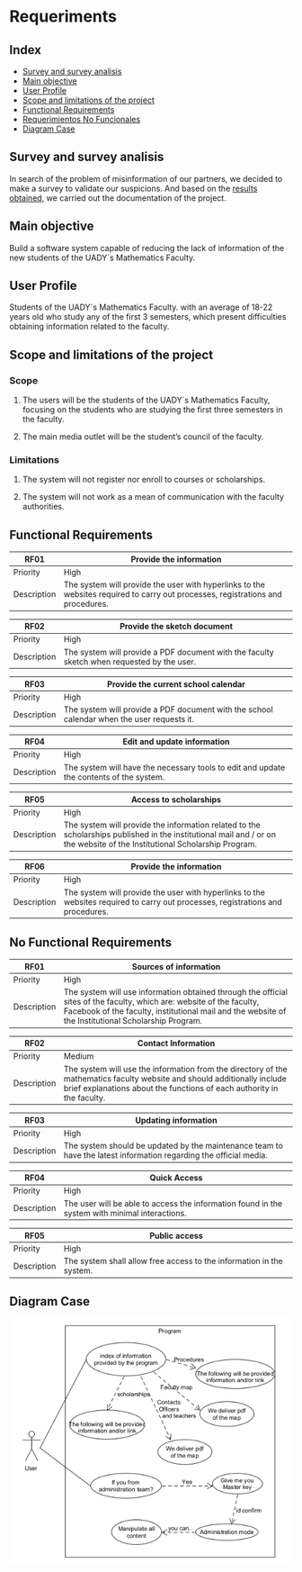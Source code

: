 
# Requeriments

## Index

* [Survey and survey analisis](#Item0)
* [Main objective](#Item1)
* [User Profile](#Item2)
* [Scope and limitations of the project](#Item3)
* [Functional Requirements](#Item4)
* [Requerimientos No Funcionales](#Item5)
* [Diagram Case](#Item6)

<a name="Item0"></a>

## Survey and survey analisis

In search of the problem of misinformation of our partners, we decided to make a survey to validate our suspicions. And based on the [results obtained](Graphics.md), we carried out the documentation of the project.


<a name="Item1"></a>

## Main objective 

Build a software system capable of reducing the lack of information of the new students of the UADY´s Mathematics Faculty.

<a name="Item2"></a>

## User Profile 

Students of the UADY´s Mathematics Faculty. with an average of 18-22 years old who study any of the first 3 semesters, which present difficulties obtaining information related to the faculty.

<a name="Item3"></a>

## Scope and limitations of the project 

### Scope 

1. The users will be the students of the UADY´s Mathematics Faculty, focusing on the students who are studying the first three semesters in the faculty. 
 

2. The main media outlet will be the student’s council of  the faculty. 

### Limitations 

1. The system will not register nor enroll to courses or scholarships. 


2. The system will not work as a mean of communication with the faculty authorities.

<a name="Item4"></a>

## Functional Requirements

| RF01 | Provide the information |
|--------| ------ | 
| Priority | High  |
| Description | The system will provide the user with hyperlinks to the websites required to carry out processes, registrations and procedures. |

| RF02 | Provide the sketch document  |
|--------| ------ | 
| Priority | High  |
| Description | The system will provide a PDF document with the faculty sketch when requested by the user. |

| RF03 | Provide the current school calendar  |
|--------| ------ | 
| Priority | High |
| Description | The system will provide a PDF document with the school calendar when the user requests it. |

| RF04 | Edit and update information  |
|--------| ------ | 
| Priority | High  |
| Description | The system will have the necessary tools to edit and update the contents of the system. |

| RF05 | Access to scholarships  |
|--------| ------ | 
| Priority | High |
| Description | The system will provide the information related to the scholarships published in the institutional mail and / or on the website of the Institutional Scholarship Program. |

| RF06 | Provide the information |
|--------| ------ | 
| Priority | High  |
| Description | The system will provide the user with hyperlinks to the websites required to carry out processes, registrations and procedures. |

<a name="Item5"></a>

## No Functional Requirements

| RF01 | Sources of information  |
|--------| ------ | 
| Priority | High  |
| Description | The system will use information obtained through the official sites of the faculty, which are: website of the faculty, Facebook of the faculty, institutional mail and the website of the Institutional Scholarship Program. |

| RF02 | Contact Information  |
|--------| ------ | 
| Priority | Medium |
| Description | The system will use the information from the directory of the mathematics faculty website and should additionally include brief explanations about the functions of each authority in the faculty.  |

| RF03 | Updating information  |
|--------| ------ | 
| Priority | High  |
| Description | The system should be updated by the maintenance team to have the latest information regarding the official media. |

| RF04 | Quick Access  |
|--------| ------ | 
| Priority | High  |
| Description | The user will be able to access the information found in the system with minimal interactions. |

| RF05 | Public access  |
|--------| ------ | 
| Priority | High  |
| Description | The system shall allow free access to the information in the system. |

<a name="Item6"></a>

## Diagram Case

![Diagram](Diagram_case.png "Diagram Uses Cases")